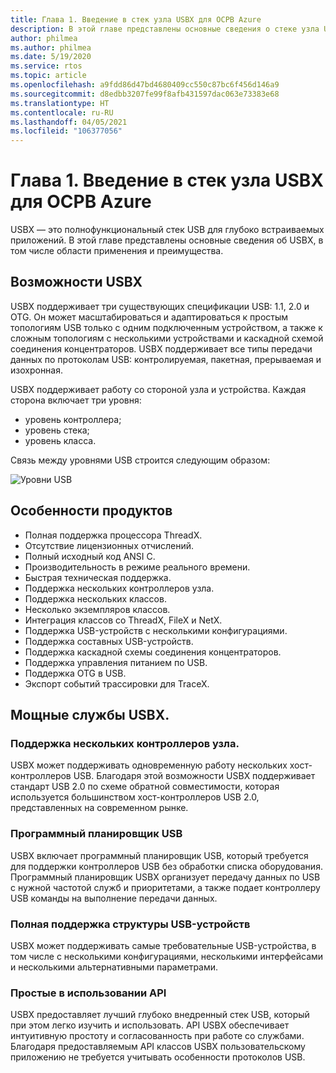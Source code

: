 ```yaml
---
title: Глава 1. Введение в стек узла USBX для ОСРВ Azure
description: В этой главе представлены основные сведения о стеке узла USBX, в том числе об области применения и преимуществах.
author: philmea
ms.author: philmea
ms.date: 5/19/2020
ms.service: rtos
ms.topic: article
ms.openlocfilehash: a9fdd86d47bd4680409cc550c87bc6f456d146a9
ms.sourcegitcommit: d8edbb3207fe99f8afb431597dac063e73383e68
ms.translationtype: HT
ms.contentlocale: ru-RU
ms.lasthandoff: 04/05/2021
ms.locfileid: "106377056"
---
```

# <a name="chapter-1---introduction-to-azure-rtos-usbx-host-stack"></a>Глава 1. Введение в стек узла USBX для ОСРВ Azure

USBX — это полнофункциональный стек USB для глубоко встраиваемых приложений. В этой главе представлены основные сведения об USBX, в том числе области применения и преимущества.

## <a name="usbx-features"></a>Возможности USBX

USBX поддерживает три существующих спецификации USB: 1.1, 2.0 и OTG. Он может масштабироваться и адаптироваться к простым топологиям USB только с одним подключенным устройством, а также к сложным топологиям с несколькими устройствами и каскадной схемой соединения концентраторов. USBX поддерживает все типы передачи данных по протоколам USB: контролируемая, пакетная, прерываемая и изохронная.

USBX поддерживает работу со стороной узла и устройства. Каждая сторона включает три уровня:

- уровень контроллера;
- уровень стека;
- уровень класса.

Связь между уровнями USB строится следующим образом:

![Уровни USB](./media/usbx-device-stack/usb-layers.png)

## <a name="product-highlights"></a>Особенности продуктов

- Полная поддержка процессора ThreadX.
- Отсутствие лицензионных отчислений.
- Полный исходный код ANSI C.
- Производительность в режиме реального времени.
- Быстрая техническая поддержка.
- Поддержка нескольких контроллеров узла.
- Поддержка нескольких классов.
- Несколько экземпляров классов.
- Интеграция классов со ThreadX, FileX и NetX.
- Поддержка USB-устройств с несколькими конфигурациями.
- Поддержка составных USB-устройств.
- Поддержка каскадной схемы соединения концентраторов.
- Поддержка управления питанием по USB.
- Поддержка OTG в USB.
- Экспорт событий трассировки для TraceX.

## <a name="powerful-services-of-usbx"></a>Мощные службы USBX.

### <a name="multiple-host-controller-support"></a>Поддержка нескольких контроллеров узла.

USBX может поддерживать одновременную работу нескольких хост-контроллеров USB. Благодаря этой возможности USBX поддерживает стандарт USB 2.0 по схеме обратной совместимости, которая используется большинством хост-контроллеров USB 2.0, представленных на современном рынке.

### <a name="usb-software-scheduler"></a>Программный планировщик USB

USBX включает программный планировщик USB, который требуется для поддержки контроллеров USB без обработки списка оборудования. Программный планировщик USBX организует передачу данных по USB с нужной частотой служб и приоритетами, а также подает контроллеру USB команды на выполнение передачи данных.

### <a name="complete-usb-device-framework-support"></a>Полная поддержка структуры USB-устройств

USBX может поддерживать самые требовательные USB-устройства, в том числе с несколькими конфигурациями, несколькими интерфейсами и несколькими альтернативными параметрами.

### <a name="easy-to-use-apis"></a>Простые в использовании API

USBX предоставляет лучший глубоко внедренный стек USB, который при этом легко изучить и использовать. API USBX обеспечивает интуитивную простоту и согласованность при работе со службами. Благодаря предоставляемым API классов USBX пользовательскому приложению не требуется учитывать особенности протоколов USB.
